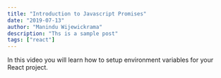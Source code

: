 ```yaml
---
title: "Introduction to Javascript Promises"
date: "2019-07-13"
author: "Manindu Wijewickrama"
description: "Ths is a sample post"
tags: ["react"]
---
```


In this video you will learn how to setup environment variables for your React project.
